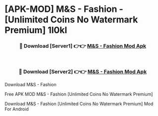 # [APK-MOD] M&S - Fashion - [Unlimited Coins No Watermark Premium] 1l0kl



<div align="center">
<h3>🔴 Download [Server1] 👉👉 <a href="https://momento.my/?title=M&S_-_Fashion">M&S - Fashion Mod Apk</a></h3><br>

<h3>🔴 Download [Server2] 👉👉 <a href="https://momento.my/?title=M&S_-_Fashion">M&S - Fashion Mod Apk</a></h3>
</div>



Download M&S - Fashion 

Free APK MOD M&S - Fashion [Unlimited Coins No Watermark Premium]

Download M&S - Fashion [Unlimited Coins No Watermark Premium] Mod For Android
